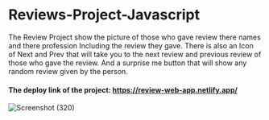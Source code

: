 # Reviews-Project-Javascript


The Review Project show the picture of those who gave review there names and there profession Including the review they gave. There is also an Icon of Next and Prev that will take you to the next review and previous review of those who gave the review. And a surprise me button that will show any random review given by the person. 

#### The deploy link of the project: https://review-web-app.netlify.app/




![Screenshot (320)](https://user-images.githubusercontent.com/88320958/200163701-cff156c9-409e-4158-aae1-5802edadd33d.png)
